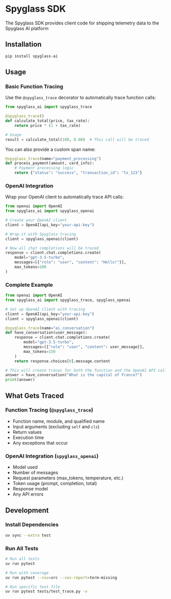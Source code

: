 # Spyglass SDK
The Spyglass SDK provides client code for shipping telemetry data to the Spyglass AI platform

## Installation
```bash
pip install spyglass-ai
```

## Usage

### Basic Function Tracing

Use the `@spyglass_trace` decorator to automatically trace function calls:

```python
from spyglass_ai import spyglass_trace

@spyglass_trace()
def calculate_total(price, tax_rate):
    return price * (1 + tax_rate)

# Usage
result = calculate_total(100, 0.08)  # This call will be traced
```

You can also provide a custom span name:

```python
@spyglass_trace(name="payment_processing")
def process_payment(amount, card_info):
    # Payment processing logic
    return {"status": "success", "transaction_id": "tx_123"}
```

### OpenAI Integration

Wrap your OpenAI client to automatically trace API calls:

```python
from openai import OpenAI
from spyglass_ai import spyglass_openai

# Create your OpenAI client
client = OpenAI(api_key="your-api-key")

# Wrap it with Spyglass tracing
client = spyglass_openai(client)

# Now all chat completions will be traced
response = client.chat.completions.create(
    model="gpt-3.5-turbo",
    messages=[{"role": "user", "content": "Hello!"}],
    max_tokens=100
)
```

### Complete Example

```python
from openai import OpenAI
from spyglass_ai import spyglass_trace, spyglass_openai

# Set up OpenAI client with tracing
client = OpenAI(api_key="your-api-key")
client = spyglass_openai(client)

@spyglass_trace(name="ai_conversation")
def have_conversation(user_message):
    response = client.chat.completions.create(
        model="gpt-3.5-turbo",
        messages=[{"role": "user", "content": user_message}],
        max_tokens=150
    )
    return response.choices[0].message.content

# This will create traces for both the function and the OpenAI API call
answer = have_conversation("What is the capital of France?")
print(answer)
```

## What Gets Traced

### Function Tracing (`@spyglass_trace`)
- Function name, module, and qualified name
- Input arguments (excluding `self` and `cls`)
- Return values
- Execution time
- Any exceptions that occur

### OpenAI Integration (`spyglass_openai`)
- Model used
- Number of messages
- Request parameters (max_tokens, temperature, etc.)
- Token usage (prompt, completion, total)
- Response model
- Any API errors

## Development
### Install Dependencies
```bash
uv sync --extra test
```

### Run All Tests
```bash
# Run all tests
uv run pytest

# Run with coverage
uv run pytest --cov=src --cov-report=term-missing

# Run specific test file
uv run pytest tests/test_trace.py -v
```